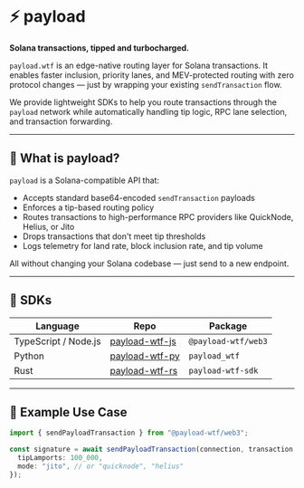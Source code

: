 # ⚡ payload

**Solana transactions, tipped and turbocharged.**

`payload.wtf` is an edge-native routing layer for Solana transactions. It enables faster inclusion, priority lanes, and MEV-protected routing with zero protocol changes — just by wrapping your existing `sendTransaction` flow.

We provide lightweight SDKs to help you route transactions through the `payload` network while automatically handling tip logic, RPC lane selection, and transaction forwarding.

---

## 🚀 What is payload?

`payload` is a Solana-compatible API that:

- Accepts standard base64-encoded `sendTransaction` payloads
- Enforces a tip-based routing policy
- Routes transactions to high-performance RPC providers like QuickNode, Helius, or Jito
- Drops transactions that don't meet tip thresholds
- Logs telemetry for land rate, block inclusion rate, and tip volume

All without changing your Solana codebase — just send to a new endpoint.

---

## 🧰 SDKs

| Language | Repo | Package |
|----------|------|---------|
| TypeScript / Node.js | [payload-wtf-js](https://github.com/payload-wtf/payload-js) | `@payload-wtf/web3` |
| Python | [payload-wtf-py](https://github.com/payload-wtf/payload-py) | `payload_wtf` |
| Rust | [payload-wtf-rs](https://github.com/payload-wtf/payload-rs) | `payload-wtf-sdk` |

---

## 🧠 Example Use Case

```ts
import { sendPayloadTransaction } from "@payload-wtf/web3";

const signature = await sendPayloadTransaction(connection, transaction, {
  tipLamports: 100_000,
  mode: "jito", // or "quicknode", "helius"
});
